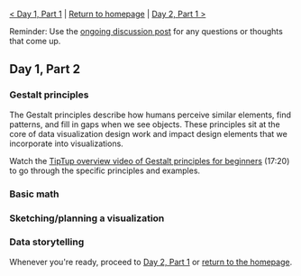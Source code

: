 [< Day 1, Part 1](https://negeenaghassi.github.io/openscholarship-dataviz/day-1/day-1-part-1 "Day 1, Part 1") | [Return to homepage](https://negeenaghassi.github.io/openscholarship-dataviz/index.html "Return to homepage") | [Day 2, Part 1 >](https://negeenaghassi.github.io/openscholarship-dataviz/day-2/day-2-part-1 "Day 2, Part 1") 

Reminder: Use the [ongoing discussion post](https://github.com/negeenaghassi/openscholarship-dataviz/discussions/8 "ongoing discussion post") for any questions or thoughts that come up. 
## Day 1, Part 2

### Gestalt principles
The Gestalt principles describe how humans perceive similar elements, find patterns, and fill in gaps when we see objects. These principles sit at the core of data visualization design work and impact design elements that we incorporate into visualizations. 

Watch the [TipTup overview video of Gestalt principles for beginners](https://youtu.be/FryaH599ec0 "TipTup overview video of Gestalt principles for beginners") (17:20) to go through the specific principles and examples. 

### Basic math

### Sketching/planning a visualization

### Data storytelling


Whenever you're ready, proceed to [Day 2, Part 1](https://negeenaghassi.github.io/openscholarship-dataviz/day-2/day-2-part-1 "Day 2, Part 1") or [return to the homepage](https://negeenaghassi.github.io/openscholarship-dataviz/index.html "return to the homepage"). 

